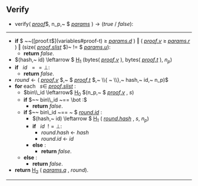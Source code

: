 ## Verify
- $\mathsf{verify}($ [$proof$](variables#proof)$, n_p,~ $ [$params$](variables#parameters) $)\rightarrow (true ~ / ~ false):$
---
- **if** $ ~~($[$proof.t$](variables#proof-t) $\geq$ [$params.d$](variables#params-d) $) ~ \Vert ~ ($ [$proof.v$](variables#proof-v) $\geq$ [$params.r$](variables#params-r) $) ~ \Vert ~ (\mathsf{size}($ [$proof.slist$](variables#proof-slist) $)~ != $ [$params.u$](variables#params-u)$):$
  - **return** $false.$
- $(hash,~ id) \leftarrow $ [$\mathsf{H_1}$](hash_functions#round-hash) $(\mathsf{bytes}($ [$proof.v$](variables#proof-v) $),~ \mathsf{bytes}($ [$proof.t$](variables#proof-t) $),~ n_p)$
- **if** $~~ id ~~== \bot:$
  - **return** $false.$
- $round \leftarrow ($ [$proof.v$](variables#proof-v) $,~ $ [$proof.t$](variables#proof-t) $,~ \\{ ~ \\},~ hash,~ id,~ n_p)$
- **for** each $~~ s \in$ [$proof.slist$](variables#proof-slist) $:$
  - $bin\\_id \leftarrow$ [$\mathsf{H_0}$](hash_functions#bin-hash) $(n_p,~ $ [$proof.v$](variables#proof-v) $,~ s )$
  - **if** $~~ bin\\_id ~== \bot :$
    - **return** $false.$
  - **if** $~~ bin\\_id ~== ~ $ [$round.id$](variables#round-id) $:$
    - $(hash,~ id) \leftarrow $ [$\mathsf{H_1}$](hash_functions#round-hash) $($ [$round.hash$](variables#round-digest) $,~ s,~ n_p)$
    - **if** $~~ id ~~!= \bot:$
      - $round.hash ~ \leftarrow ~ hash$
      - $round.id ~ \leftarrow ~ id$
    - **else** :
      - **return** $false.$
  - **else** :
    - **return** $false.$
- **return** [$\mathsf{H_2}$](hash_functions#proof-hash) $($ [$params.q$](variables#params-q) $,~ round).$ 
---
